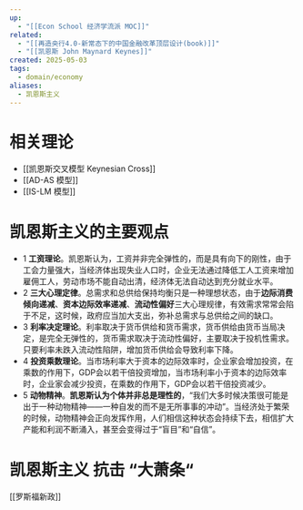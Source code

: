 ```yaml
---
up:
  - "[[Econ School 经济学流派 MOC]]"
related:
  - "[[再造央行4.0-新常态下的中国金融改革顶层设计(book)]]"
  - "[[凯恩斯 John Maynard Keynes]]"
created: 2025-05-03
tags:
  - domain/economy
aliases:
  - 凯恩斯主义
---
```

# 相关理论


- [[凯恩斯交叉模型 Keynesian Cross]]
- [[AD-AS 模型]]
- [[IS-LM 模型]]

# 凯恩斯主义的主要观点


- 1 **工资理论**。凯恩斯认为，工资并非完全弹性的，而是具有向下的刚性，由于工会力量强大，当经济体出现失业人口时，企业无法通过降低工人工资来增加雇佣工人，劳动市场不能自动出清，经济体无法自动达到充分就业水平。
- 2 **三大心理定律**。总需求和总供给保持均衡只是一种理想状态，由于**边际消费倾向递减**、**资本边际效率递减**、**流动性偏好**三大心理规律，有效需求常常会陷于不足，这时候，政府应当加大支出，弥补总需求与总供给之间的缺口。
- 3 **利率决定理论**。利率取决于货币供给和货币需求，货币供给由货币当局决定，是完全无弹性的，货币需求取决于流动性偏好，主要取决于投机性需求。只要利率未跌入流动性陷阱，增加货币供给会导致利率下降。
- 4 **投资乘数理论**。当市场利率大于资本的边际效率时，企业家会增加投资，在乘数的作用下，GDP会以若干倍投资增加，当市场利率小于资本的边际效率时，企业家会减少投资，在乘数的作用下，GDP会以若干倍投资减少。
- 5 **动物精神**。**凯恩斯认为个体并非总是理性的**，​“我们大多时候决策很可能是出于一种动物精神——一种自发的而不是无所事事的冲动”​。当经济处于繁荣的时候，动物精神会正向发挥作用，人们相信这种状态会持续下去，相信扩大产能和利润不断涌入，甚至会变得过于“盲目”和“自信”​。


# 凯恩斯主义 抗击 “大萧条“


[[罗斯福新政]]

